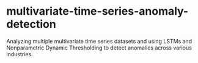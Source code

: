 # multivariate-time-series-anomaly-detection
Analyzing multiple multivariate time series datasets and using LSTMs and Nonparametric Dynamic Thresholding to detect anomalies across various industries.
